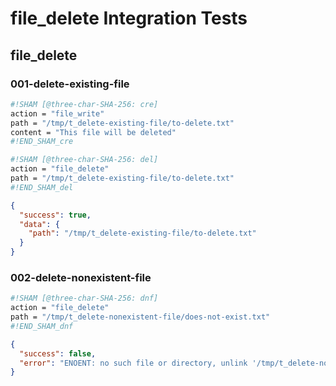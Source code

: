 # file_delete Integration Tests

## file_delete

### 001-delete-existing-file

```sh sham
#!SHAM [@three-char-SHA-256: cre]
action = "file_write"
path = "/tmp/t_delete-existing-file/to-delete.txt"
content = "This file will be deleted"
#!END_SHAM_cre
```

```sh sham
#!SHAM [@three-char-SHA-256: del]
action = "file_delete"
path = "/tmp/t_delete-existing-file/to-delete.txt"
#!END_SHAM_del
```

```json
{
  "success": true,
  "data": {
    "path": "/tmp/t_delete-existing-file/to-delete.txt"
  }
}
```

### 002-delete-nonexistent-file

```sh sham
#!SHAM [@three-char-SHA-256: dnf]
action = "file_delete"
path = "/tmp/t_delete-nonexistent-file/does-not-exist.txt"
#!END_SHAM_dnf
```

```json
{
  "success": false,
  "error": "ENOENT: no such file or directory, unlink '/tmp/t_delete-nonexistent-file/does-not-exist.txt'"
}
```
